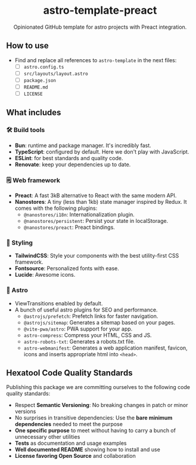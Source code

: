 <h1 align="center">
  astro-template-preact
</h1>

<p align="center">
  Opinionated GitHub template for astro projects with Preact integration.
</p>

## How to use

- Find and replace all references to `astro-template` in the next files:
  - [ ] `astro.config.ts`
  - [ ] `src/layouts/layout.astro`
  - [ ] `package.json`
  - [ ] `README.md`
  - [ ] `LICENSE`

## What includes

### 🛠️ Build tools

- **Bun**: runtime and package manager. It's incredibly fast.
- **TypeScript**: configured by default. Here we don't play with JavaScript.
- **ESLint**: for best standards and quality code.
- **Renovate**: keep your dependencies up to date.

### 🗒️ Web framework

- **Preact**: A fast 3kB alternative to React with the same modern API.
- **Nanostores**: A tiny (less than 1kb) state manager inspired by Redux. It comes with the following plugins:
  - `@nanostores/i18n`: Internationalization plugin.
  - `@nanostores/persistent`: Persist your state in localStorage.
  - `@nanostores/preact`: Preact bindings.

### 🎨 Styling

- **TailwindCSS**: Style your components with the best utility-first CSS framework.
- **Fontsource**: Personalized fonts with ease.
- **Lucide**: Awesome icons.

### 🚀 Astro

- ViewTransitions enabled by default.
- A bunch of useful astro plugins for SEO and performance.
  - `@astrojs/prefetch`: Prefetch links for faster navigation.
  - `@astrojs/sitemap`: Generates a sitemap based on your pages.
  - `@vite-pwa/astro`: PWA support for your app.
  - `astro-compress`: Compress your HTML, CSS and JS.
  - `astro-robots-txt`: Generates a robots.txt file.
  - `astro-webmanifest`: Generates a web application manifest, favicon, icons and inserts appropriate html into `<head>`.

## Hexatool Code Quality Standards

Publishing this package we are committing ourselves to the following code quality standards:

- Respect **Semantic Versioning**: No breaking changes in patch or minor versions
- No surprises in transitive dependencies: Use the **bare minimum dependencies** needed to meet the purpose
- **One specific purpose** to meet without having to carry a bunch of unnecessary other utilities
- **Tests** as documentation and usage examples
- **Well documented README** showing how to install and use
- **License favoring Open Source** and collaboration
